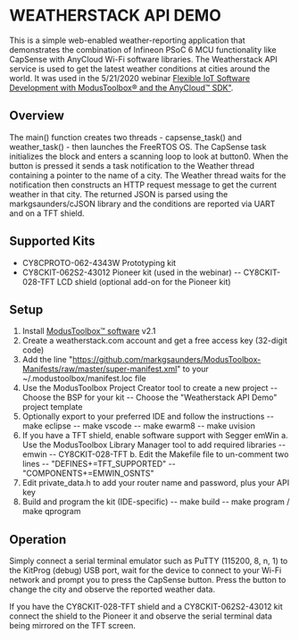 # WEATHERSTACK API DEMO

This is a simple web-enabled weather-reporting application that demonstrates the combination of Infineon PSoC 6 MCU functionality like CapSense with AnyCloud Wi-Fi software libraries. The Weatherstack API service is used to get the latest weather conditions at cities around the world. It was used in the 5/21/2020 webinar [Flexible IoT Software Development with ModusToolbox® and the AnyCloud™ SDK"](https://www.cypress.com/iot-advantedge-webinars).

## Overview

The main() function creates two threads - capsense_task() and weather_task() - then launches the FreeRTOS OS. The CapSense task initializes the block and enters a scanning loop to look at button0. When the button is pressed it sends a task notification to the Weather thread containing a pointer to the name of a city. The Weather thread waits for the notification then constructs an HTTP request message to get the current weather in that city. The returned JSON is parsed using the markgsaunders/cJSON library and the conditions are reported via UART and on a TFT shield.

## Supported Kits

- CY8CPROTO-062-4343W Prototyping kit
- CY8CKIT-062S2-43012 Pioneer kit (used in the webinar)
-- CY8CKIT-028-TFT LCD shield (optional add-on for the Pioneer kit)

## Setup
1. Install [ModusToolbox™ software](https://www.cypress.com/products/modustoolbox-software-environment) v2.1
2. Create a weatherstack.com account and get a free access key (32-digit code)
3. Add the line "https://github.com/markgsaunders/ModusToolbox-Manifests/raw/master/super-manifest.xml" to your ~/.modustoolbox/manifest.loc file
4. Use the ModusToolbox Project Creator tool to create a new project
  -- Choose the BSP for your kit
  -- Choose the "Weatherstack API Demo" project template
5. Optionally export to your preferred IDE and follow the instructions
      -- make eclipse
      -- make vscode
      -- make ewarm8
      -- make uvision
7. If you have a TFT shield, enable software support with Segger emWin
  a. Use the ModusToolbox Library Manager tool to add required libraries
    -- emwin
    -- CY8CKIT-028-TFT
  b. Edit the Makefile file to un-comment two lines
    -- "DEFINES+=TFT_SUPPORTED"
    -- "COMPONENTS+=EMWIN_OSNTS"
8. Edit private_data.h to add your router name and password, plus your API key
9. Build and program the kit (IDE-specific)
-- make build
-- make program / make qprogram

## Operation

Simply connect a serial terminal emulator such as PuTTY (115200, 8, n, 1) to the KitProg (debug) USB port, wait for the device to connect to your Wi-Fi network and prompt you to press the CapSense button. Press the button to change the city and observe the reported weather data.

If you have the CY8CKIT-028-TFT shield and a CY8CKIT-062S2-43012 kit connect the shield to the Pioneer it and observe the serial terminal data being mirrored on the TFT screen.

